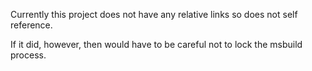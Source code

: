 Currently this project does not have any relative links so does not self reference.

If it did, however, then would have to be careful not to lock the msbuild process.
